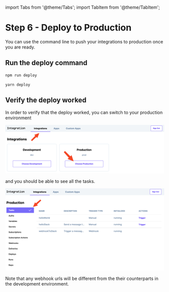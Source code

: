 import Tabs from '@theme/Tabs';
import TabItem from '@theme/TabItem';

# Step 6 - Deploy to Production

You can use the command line to push your integrations to production once you are ready.

## Run the deploy command

<Tabs>
  <TabItem value="npm" label="npm" default>

```shell
npm run deploy
```

  </TabItem>
  <TabItem value="yarn" label="yarn" default>

```shell
yarn deploy
```

  </TabItem>
</Tabs>


## Verify the deploy worked

In order to verify that the deploy worked, you can switch to your production environment

![Slack webhook displayed](./img/deploy-to-production-1.png)

and you should be able to see all the tasks.

![Slack webhook displayed](./img/deploy-to-production-2.png)

Note that any webhook urls will be different from the their counterparts in the development environment.